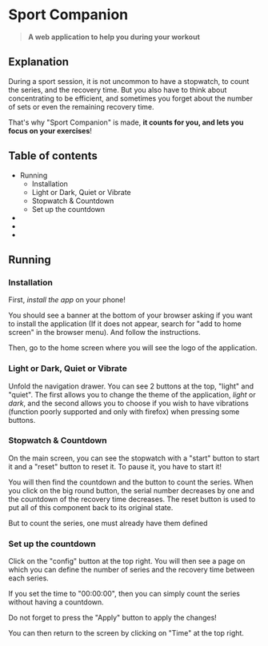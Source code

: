 # Sport Companion

> **A web application to help you during your workout**

## Explanation

During a sport session, it is not uncommon to have a stopwatch, to count the series, and the recovery time. But you also have to think about concentrating to be efficient, and sometimes you forget about the number of sets or even the remaining recovery time.

That's why "Sport Companion" is made, **it counts for you, and lets you focus on your exercises**!

## Table of contents

- Running
  - Installation
  - Light or Dark, Quiet or Vibrate
  - Stopwatch & Countdown
  - Set up the countdown
-
-
-

## Running

### Installation

First, _install the app_ on your phone!

You should see a banner at the bottom of your browser asking if you want to install the application (If it does not appear, search for "add to home screen" in the browser menu). And follow the instructions.

Then, go to the home screen where you will see the logo of the application.

### Light or Dark, Quiet or Vibrate

Unfold the navigation drawer. You can see 2 buttons at the top, "light" and "quiet". The first allows you to change the theme of the application, _light_ or _dark_, and the second allows you to choose if you wish to have vibrations (function poorly supported and only with firefox) when pressing some buttons.

### Stopwatch & Countdown

On the main screen, you can see the stopwatch with a "start" button to start it and a "reset" button to reset it. To pause it, you have to start it!

You will then find the countdown and the button to count the series. When you click on the big round button, the serial number decreases by one and the countdown of the recovery time decreases. The reset button is used to put all of this component back to its original state.

But to count the series, one must already have them defined

### Set up the countdown

Click on the "config" button at the top right. You will then see a page on which you can define the number of series and the recovery time between each series.

If you set the time to "00:00:00", then you can simply count the series without having a countdown.

Do not forget to press the "Apply" button to apply the changes!

You can then return to the screen by clicking on "Time" at the top right.
